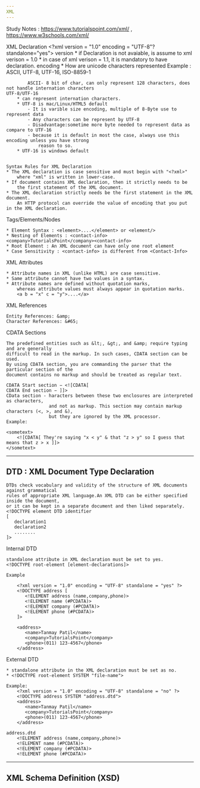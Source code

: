 ```yaml
---
XML
---
```

Study Notes : https://www.tutorialspoint.com/xml/ , https://www.w3schools.com/xml/

XML Declaration
	<?xml version = "1.0" encoding = "UTF-8"? standalone="yes">
	version
		* if Declaration is not avaiable, is assume to xml verison = 1.0 
		* in case of xml verison = 1.1, it is mandatory to have declaration.
	encoding
		* How are unicode characters represented
			Example : ASCII, UTF-8, UTF-16, ISO-8859-1
			
			ASCII- 8 bit of char, can only represent 128 characters, does not handle internation characters
	UTF-8/UTF-16
		* can represent internation characters.
		* UTF-8 is mac/Linux/HTML5 default
			- It is varible size encoding, multiple of 8-Byte use to represent data 
			- Any characters can be represent by UTF-8
			- Disadvantage:sometime more byte needed to represent data as compare to UTF-16
			- because it is default in most the case, always use this encoding unless you have strong
				reason to so.
		* UTF-16 is windows default
	
	
	Syntax Rules for XML Declaration
	* The XML declaration is case sensitive and must begin with "<?xml>" 
		where "xml" is written in lower-case.
	* If document contains XML declaration, then it strictly needs to be 
		the first statement of the XML document.
	* The XML declaration strictly needs be the first statement in the XML document.
		An HTTP protocol can override the value of encoding that you put in the XML declaration.
		
Tags/Elements/Nodes

	* Element Syntax : <element>....</element> or <element/>
	* Nesting of Elements : <contact-info><company>TutorialsPoint</company><contact-info>
	* Root Element : An XML document can have only one root element
	* Case Sensitivity : <contact-info> is different from <Contact-Info>

XML Attributes

	* Attribute names in XML (unlike HTML) are case sensitive.
	* Same attribute cannot have two values in a syntax.
	* Attribute names are defined without quotation marks, 
		whereas attribute values must always appear in quotation marks.
		<a b = "x" c = "y">....</a>
		
XML References
	
	Entity References: &amp; 
	Character References: &#65;
	

CDATA Sections

	The predefined entities such as &lt;, &gt;, and &amp; require typing and are generally 
	difficult to read in the markup. In such cases, CDATA section can be used. 
	By using CDATA section, you are commanding the parser that the particular section of the 
	document contains no markup and should be treated as regular text.
	
	CDATA Start section − <![CDATA[
	CDATA End section − ]]>
	CData section - haracters between these two enclosures are interpreted as characters, 
					and not as markup. This section may contain markup characters (<, >, and &), 
					but they are ignored by the XML processor.
	Example:
	
	<sometext>
		<![CDATA[ They're saying "x < y" & that "z > y" so I guess that means that z > x ]]>
	</sometext>

	
	
-----------------------------------
DTD : XML Document Type Declaration
-----------------------------------

	DTDs check vocabulary and validity of the structure of XML documents against grammatical 
	rules of appropriate XML language.An XML DTD can be either specified inside the document, 
	or it can be kept in a separate document and then liked separately.
	<!DOCTYPE element DTD identifier
	[
	   declaration1
	   declaration2
	   ........
	]>


Internal DTD
	
	standalone attribute in XML declaration must be set to yes.
	<!DOCTYPE root-element [element-declarations]>
	
	Example
	
		<?xml version = "1.0" encoding = "UTF-8" standalone = "yes" ?>
		<!DOCTYPE address [
		   <!ELEMENT address (name,company,phone)>
		   <!ELEMENT name (#PCDATA)>
		   <!ELEMENT company (#PCDATA)>
		   <!ELEMENT phone (#PCDATA)>
		]>

		<address>
		   <name>Tanmay Patil</name>
		   <company>TutorialsPoint</company>
		   <phone>(011) 123-4567</phone>
		</address>
	
External DTD
	
	* standalone attribute in the XML declaration must be set as no.
	* <!DOCTYPE root-element SYSTEM "file-name">

	Example:
		<?xml version = "1.0" encoding = "UTF-8" standalone = "no" ?>
		<!DOCTYPE address SYSTEM "address.dtd">
		<address>
		   <name>Tanmay Patil</name>
		   <company>TutorialsPoint</company>
		   <phone>(011) 123-4567</phone>
		</address>
		
	address.dtd
		<!ELEMENT address (name,company,phone)>
		<!ELEMENT name (#PCDATA)>
		<!ELEMENT company (#PCDATA)>
		<!ELEMENT phone (#PCDATA)>
			
		
---------------------------
XML Schema Definition (XSD)
---------------------------

	
